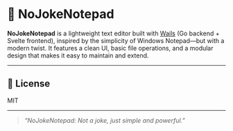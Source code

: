 # 📝 NoJokeNotepad

**NoJokeNotepad** is a lightweight text editor built with [Wails](https://wails.io) (Go backend + Svelte frontend), inspired by the simplicity of Windows Notepad—but with a modern twist. It features a clean UI, basic file operations, and a modular design that makes it easy to maintain and extend.

---

## 📄 License
MIT 

---

> _“NoJokeNotepad: Not a joke, just simple and powerful.”_
